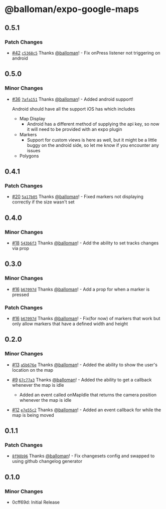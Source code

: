 # @balloman/expo-google-maps

## 0.5.1

### Patch Changes

- [#42](https://github.com/balloman/expo-google-maps/pull/42) [`c5368c5`](https://github.com/balloman/expo-google-maps/commit/c5368c51ce29bb9323f1135c4b766a36938dd054) Thanks [@balloman](https://github.com/balloman)! - Fix onPress listener not triggering on android

## 0.5.0

### Minor Changes

- [#36](https://github.com/balloman/expo-google-maps/pull/36) [`7afa151`](https://github.com/balloman/expo-google-maps/commit/7afa151ed8ea9d33d42bc6e8eb71ba11002801ca) Thanks [@balloman](https://github.com/balloman)! - Added android support!

  Android should have all the support iOS has which includes

  - Map Display
    - Android has a different method of supplying the api key, so now it will need to be provided with an expo plugin
  - Markers
    - Support for custom views is here as well, but it might be a little buggy on the android side, so let me know if you encounter any issues
  - Polygons

## 0.4.1

### Patch Changes

- [#20](https://github.com/balloman/expo-google-maps/pull/20) [`5a17b05`](https://github.com/balloman/expo-google-maps/commit/5a17b05ba9bd9ea8fedd5125f4d200ab2794f303) Thanks [@balloman](https://github.com/balloman)! - Fixed markers not displaying correctly if the size wasn't set

## 0.4.0

### Minor Changes

- [#18](https://github.com/balloman/expo-google-maps/pull/18) [`543b6f3`](https://github.com/balloman/expo-google-maps/commit/543b6f32540becad2cc0f476815ffc76e8e703c5) Thanks [@balloman](https://github.com/balloman)! - Add the ability to set tracks changes via prop

## 0.3.0

### Minor Changes

- [#16](https://github.com/balloman/expo-google-maps/pull/16) [`b67097d`](https://github.com/balloman/expo-google-maps/commit/b67097d8e7f99f75a8d7ed1a0da92ef96ee5f344) Thanks [@balloman](https://github.com/balloman)! - Add a prop for when a marker is pressed

### Patch Changes

- [#16](https://github.com/balloman/expo-google-maps/pull/16) [`b67097d`](https://github.com/balloman/expo-google-maps/commit/b67097d8e7f99f75a8d7ed1a0da92ef96ee5f344) Thanks [@balloman](https://github.com/balloman)! - Fix(for now) of markers that work but only allow markers that have a defined width and height

## 0.2.0

### Minor Changes

- [#13](https://github.com/balloman/expo-google-maps/pull/13) [`a5b676e`](https://github.com/balloman/expo-google-maps/commit/a5b676e5089cd08389eca6f15c1f5bceefdb577e) Thanks [@balloman](https://github.com/balloman)! - Added the ability to show the user's location on the map

- [#9](https://github.com/balloman/expo-google-maps/pull/9) [`67c77a3`](https://github.com/balloman/expo-google-maps/commit/67c77a300d1b905a99531c5edc2d0139952073fe) Thanks [@balloman](https://github.com/balloman)! - Added the ability to get a callback whenever the map is idle

  - Added an event called onMapIdle that returns the camera position whenever the map is idle

- [#12](https://github.com/balloman/expo-google-maps/pull/12) [`e7e55c2`](https://github.com/balloman/expo-google-maps/commit/e7e55c25442e993d82784b18e6a34512468406a6) Thanks [@balloman](https://github.com/balloman)! - Added an event callback for while the map is being moved

## 0.1.1

### Patch Changes

- [`8f98b96`](https://github.com/balloman/expo-google-maps/commit/8f98b961115b497a0966f449ed5903af57ed6623) Thanks [@balloman](https://github.com/balloman)! - Fix changesets config and swapped to using github changelog generator

## 0.1.0

### Minor Changes

- 0cff69d: Initial Release
